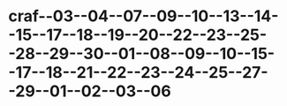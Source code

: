 # craf--03--04--07--09--10--13--14--15--17--18--19--20--22--23--25--28--29--30--01--08--09--10--15--17--18--21--22--23--24--25--27--29--01--02--03--06
